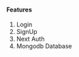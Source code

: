 <h4>Features</h4>
<ol>
  <li>Login</li>
  <li>SignUp</li>
  <li>Next Auth</li>
  <li>Mongodb Database</li>
</ol>
